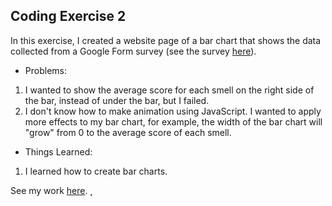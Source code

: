 ## Coding Exercise 2

In this exercise, I created a website page of a bar chart that shows the data collected from a Google Form survey (see the survey [here](https://forms.gle/KbM9Z6tR41gWbtAq7)).

- Problems:
1. I wanted to show the average score for each smell on the right side of the bar, instead of under the bar, but I failed.
2. I don't know how to make animation using JavaScript. I wanted to apply more effects to my bar chart, for example, the width of the bar chart will "grow" from 0 to the average score of each smell.

- Things Learned:
1. I learned how to create bar charts.

See my work [here](https://alexwang624.github.io/cdv-student/coding-exercises/coding-foundation/coding-exercise-2/).
̨
